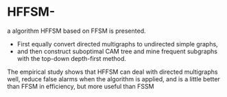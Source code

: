 HFFSM-
======

a algorithm HFFSM based on FFSM is presented. 

- First equally convert directed multigraphs to undirected simple graphs, 
- and then construct suboptimal CAM tree and mine frequent subgraphs with the top-down depth-first method. 

The empirical study shows that HFFSM can deal with directed multigraphs well, reduce false alarms when the algorithm is applied, and is a little better than FFSM in efficiency, but more useful than FSSM
